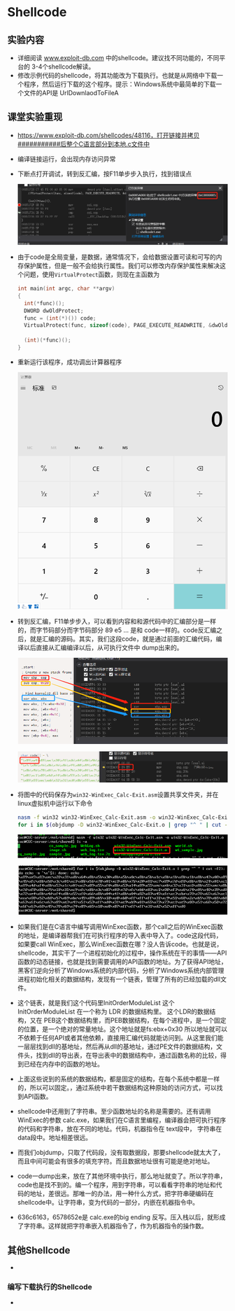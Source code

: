 # Shellcode

## 实验内容

* 详细阅读 www.exploit-db.com 中的shellcode。建议找不同功能的，不同平台的 3-4个shellcode解读。
* 修改示例代码的shellcode，将其功能改为下载执行。也就是从网络中下载一个程序，然后运行下载的这个程序。提示：Windows系统中最简单的下载一个文件的API是 UrlDownlaodToFileA

## 课堂实验重现

* https://www.exploit-db.com/shellcodes/48116，打开链接并拷贝###########后整个C语言部分到本地.c文件中

* 编译链接运行，会出现内存访问异常

* 下断点打开调试，转到反汇编，按F11单步步入执行，找到错误点

  ![](error.png)

* 由于code是全局变量，是数据，通常情况下，会给数据设置可读和可写的内存保护属性，但是一般不会给执行属性。我们可以修改内存保护属性来解决这个问题，使用`VirtualProtect`函数，则现在主函数为

  ```c
  int main(int argc, char **argv)
  {
  	int(*func)();
  	DWORD dwOldProtect;
  	func = (int(*)()) code;
  	VirtualProtect(func, sizeof(code), PAGE_EXECUTE_READWRITE, &dwOldProtect);
  	
  	(int)(*func)();
  }
  ```

* 重新运行该程序，成功调出计算器程序

  ![](calculator.png)

* 转到反汇编，F11单步步入，可以看到内容和和源代码中的汇编部分是一样的，而字节码部分而字节码部分 89 e5 ... 是和 code一样的。code反汇编之后，就是汇编的源码。其实，我们这段code，就是通过前面的汇编代码，编译以后直接从汇编编译以后，从可执行文件中 dump出来的。

  ![](code.png)

  ![](89E5.png)

* 将图中的代码保存为`win32-WinExec_Calc-Exit.asm`设置共享文件夹，并在linux虚拟机中运行以下命令

  ```bash
  nasm -f win32 win32-WinExec_Calc-Exit.asm -o win32-WinExec_Calc-Exit.o
  for i in $(objdump -D win32-WinExec_Calc-Exit.o | grep "^ " | cut -f2); do echo -n '\x'$i; done; echo
  ```

  ![](nasm.png)

  ![](objdump.png)

* 如果我们是在C语言中编写调用WinExec函数，那个call之后的WinExec函数的地址，是编译器帮我们在可执行程序的导入表中导入了。code这段代码，如果要call WinExec，那么WinExec函数在哪？没人告诉code。也就是说，shellcode，其实干了一个进程初始化的过程中，操作系统在干的事情——API函数的动态链接，也就是找到需要调用的API函数的地址。为了获得API地址，黑客们逆向分析了Windows系统的内部代码，分析了Windows系统内部管理进程初始化相关的数据结构，发现有一个链表，管理了所有的已经加载的dll文件。

* 这个链表，就是我们这个代码里InitOrderModuleList 
  这个InitOrderModuleList 在一个称为 LDR 的数据结构里。
  这个LDR的数据结构，又在 PEB这个数据结构里，而PEB数据结构，在每个进程中，是一个固定的位置，是一个绝对的常量地址。这个地址就是fs:ebx+0x30
  所以地址就可以不依赖于任何API或者其他依赖，直接用汇编代码就能访问到。从这里我们能一层层找到dll的基地址，然后再从dll的基地址，通过PE文件的数据结构，文件头，找到dll的导出表，在导出表中的数据结构中，通过函数名称的比较，得到已经在内存中的函数的地址。

* 上面这些说到的系统的数据结构，都是固定的结构，在每个系统中都是一样的，所以可以固定。，通过系统中若干数据结构这种原始的访问方式，可以找到API函数。

*  shellcode中还用到了字符串。至少函数地址的名称是需要的。还有调用WinExec的参数 calc.exe，如果我们在C语言里编程，编译器会把可执行程序的代码和字符串，放在不同的地址。代码，机器指令在 text段中， 字符串在data段中。地址相差很远。

* 而我们objdump，只取了代码段，没有取数据段，那要shellcode就太大了，而且中间可能会有很多的填充字符。而且数据地址很有可能是绝对地址。

* code一dump出来，放在了其他环境中执行，那么地址就变了。所以字符串，code也是找不到的。编一个程序，用到字符串，可以看看字符串的地址和代码的地址，差很远。那唯一的办法，用一种什么方式，把字符串硬编码在shellcode中。让字符串，变为代码的一部分，内嵌在机器指令中。

* 636c6163，6578652e是 calc.exe的big ending 反写。压入栈以后，就形成了字符串。这样就把字符串嵌入机器指令了，作为机器指令的操作数。

## 其他Shellcode



* 

### 编写下载执行的Shellcode

* 